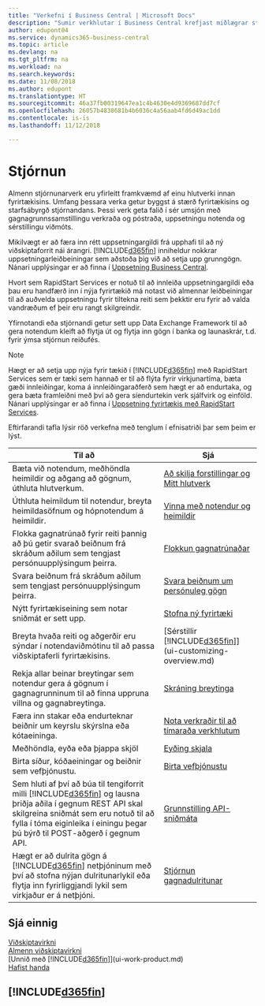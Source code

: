 ```yaml
---
title: "Verkefni í Business Central | Microsoft Docs"
description: "Sumir verkhlutar í Business Central krefjast miðlægrar stjórnunar og uppsetningar. Sjáðu hverjir þeir eru og lærðu hvað skal gera."
author: edupont04
ms.service: dynamics365-business-central
ms.topic: article
ms.devlang: na
ms.tgt_pltfrm: na
ms.workload: na
ms.search.keywords: 
ms.date: 11/08/2018
ms.author: edupont
ms.translationtype: HT
ms.sourcegitcommit: 46a37fb00319647ea1c4b4630e4d9369687dd7cf
ms.openlocfilehash: 26057b4838681b4b6036c4a56aab4fd6d49ac1dd
ms.contentlocale: is-is
ms.lasthandoff: 11/12/2018

---
```

# <a name="administration"></a>Stjórnun
Almenn stjórnunarverk eru yfirleitt framkvæmd af einu hlutverki innan fyrirtækisins. Umfang þessara verka getur byggst á stærð fyrirtækisins og starfsábyrgð stjórnandans. Þessi verk geta falið í sér umsjón með gagnagrunnssamstillingu verkraða og póstraða, uppsetningu notenda og sérstillingu viðmóts.  

Mikilvægt er að færa inn rétt uppsetningargildi frá upphafi til að ný viðskiptaforrit nái árangri. [!INCLUDE[d365fin](includes/d365fin_md.md)] inniheldur nokkrar uppsetningarleiðbeiningar sem aðstoða þig við að setja upp grunngögn. Nánari upplýsingar er að finna í [Uppsetning Business Central](setup.md).

Hvort sem RapidStart Services er notuð til að innleiða uppsetningargildi eða þau eru handfærð inn í nýja fyrirtækið má notast við almennar leiðbeiningar til að auðvelda uppsetningu fyrir tiltekna reiti sem þekktir eru fyrir að valda vandræðum ef þeir eru rangt skilgreindir.  

Yfirnotandi eða stjórnandi getur sett upp Data Exchange Framework til að gera notendum kleift að flytja út og flytja inn gögn í banka og launaskrár, t.d. fyrir ýmsa stjórnun reiðufés.

> [!NOTE]
> Hægt er að setja upp nýja fyrir tækið í [!INCLUDE[d365fin](includes/d365fin_md.md)] með RapidStart Services sem er tæki sem hannað er til að flýta fyrir virkjunartíma, bæta gæði innleiðingar, koma á innleiðingaraðferð sem hægt er að endurtaka, og gera bæta framleiðni með því að gera síendurtekin verk sjálfvirk og einföld. Nánari upplýsingar er að finna í [Uppsetning fyrirtækis með RapidStart Services](admin-set-up-a-company-with-rapidstart.md).

Eftirfarandi tafla lýsir röð verkefna með tenglum í efnisatriði þar sem þeim er lýst.   

|**Til að**|**Sjá**|  
|------------|-------------|  
|Bæta við notendum, meðhöndla heimildir og aðgang að gögnum, úthluta hlutverkum.|[Að skilja forstillingar og Mitt hlutverk](admin-users-profiles-roles.md)|  
|Úthluta heimildum til notendur, breyta heimildasöfnum og hópnotendum á heimildir.|[Vinna með notendur og heimildir](ui-how-users-permissions.md)|
|Flokka gagnatrúnað fyrir reiti þannig að þú getir svarað beiðnum frá skráðum aðilum sem tengjast persónuupplýsingum þeirra.|[Flokkun gagnatrúnaðar](admin-classifying-data-sensitivity.md)|
|Svara beiðnum frá skráðum aðilum sem tengjast persónuupplýsingum þeirra.|[Svara beiðnum um persónuleg gögn](admin-responding-to-requests-about-personal-data.md)|
|Nýtt fyrirtækiseining sem notar sniðmát er sett upp.|[Stofna ný fyrirtæki](about-new-company.md)|
|Breyta hvaða reiti og aðgerðir eru sýndar í notendaviðmótinu til að passa viðskiptaferli fyrirtækisins. |[Sérstillir [!INCLUDE[d365fin](includes/d365fin_md.md)]](ui-customizing-overview.md) |
|Rekja allar beinar breytingar sem notendur gera á gögnum í gagnagrunninum til að finna uppruna villna og gagnabreytinga.|[Skráning breytinga](across-log-changes.md)|  
|Færa inn stakar eða endurteknar beiðnir um keyrslu skýrslna eða kótaeininga.|[Nota verkraðir til að tímaraða verkhlutum](admin-job-queues-schedule-tasks.md)|  
|Meðhöndla, eyða eða þjappa skjöl|[Eyðing skjala](admin-manage-documents.md)|  
|Birta síður, kóðaeiningar og beiðnir sem vefþjónustu.|[Birta vefþjónustu](across-how-publish-web-service.md)|
|Sem hluti af því að búa til tengiforrit milli [!INCLUDE[d365fin](includes/d365fin_md.md)] og lausna þriðja aðila í gegnum REST API skal skilgreina sniðmát sem eru notuð til að fylla í tóma eiginleika í einingu þegar þú býrð til POST-aðgerð í gegnum API.|[Grunnstilling API-sniðmáta](admin-configuring-api-template.md)|
|Hægt er að dulrita gögn á [!INCLUDE[d365fin](includes/d365fin_md.md)] netþjóninum með því að stofna nýjan dulritunarlykil eða flytja inn fyrirliggjandi lykil sem virkjaður er á netþjóni.|[Stjórnun gagnadulritunar](admin-manage-data-encryption.md)|

## <a name="see-also"></a>Sjá einnig
[Viðskiptavirkni](across-business-functionality.md)  
[Almenn viðskiptavirkni](ui-across-business-areas.md)  
[Unnið með [!INCLUDE[d365fin](includes/d365fin_md.md)]](ui-work-product.md)  
[Hafist handa](product-get-started.md)    

## [!INCLUDE[d365fin](includes/free_trial_md.md)]  

